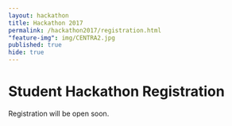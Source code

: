 ```yaml
---
layout: hackathon
title: Hackathon 2017
permalink: /hackathon2017/registration.html
"feature-img": img/CENTRA2.jpg
published: true
hide: true
---
```


# Student Hackathon Registration

Registration will be open soon.
